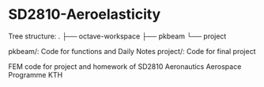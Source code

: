 # SD2810-Aeroelasticity 

Tree structure:
.
├── octave-workspace
├── pkbeam
└── project

pkbeam/: Code for functions and Daily Notes
project/: Code for final project


FEM code for project and homework of SD2810 
Aeronautics
Aerospace Programme 
KTH 
